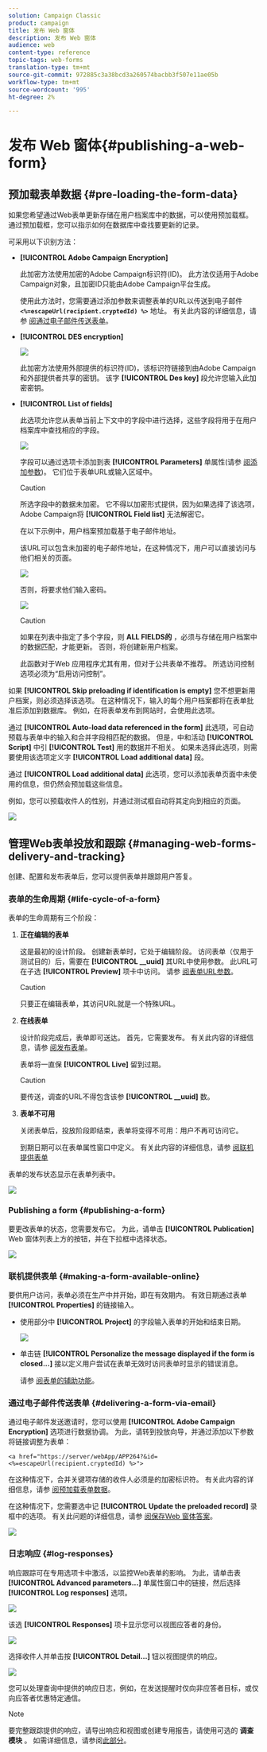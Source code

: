 ```yaml
---
solution: Campaign Classic
product: campaign
title: 发布 Web 窗体
description: 发布 Web 窗体
audience: web
content-type: reference
topic-tags: web-forms
translation-type: tm+mt
source-git-commit: 972885c3a38bcd3a260574bacbb3f507e11ae05b
workflow-type: tm+mt
source-wordcount: '995'
ht-degree: 2%

---
```



# 发布 Web 窗体{#publishing-a-web-form}

## 预加载表单数据 {#pre-loading-the-form-data}

如果您希望通过Web表单更新存储在用户档案库中的数据，可以使用预加载框。 通过预加载框，您可以指示如何在数据库中查找要更新的记录。

可采用以下识别方法：

* **[!UICONTROL Adobe Campaign Encryption]**

   此加密方法使用加密的Adobe Campaign标识符(ID)。 此方法仅适用于Adobe Campaign对象，且加密ID只能由Adobe Campaign平台生成。

   使用此方法时，您需要通过添加参数来调整表单的URL以传送到电子邮件 **`<%=escapeUrl(recipient.cryptedId) %>`** 地址。 有关此内容的详细信息，请参 [阅通过电子邮件传送表单](#delivering-a-form-via-email)。

* **[!UICONTROL DES encryption]**

   ![](assets/s_ncs_admin_survey_preload_methods_001.png)

   此加密方法使用外部提供的标识符(ID)，该标识符链接到由Adobe Campaign和外部提供者共享的密钥。 该字 **[!UICONTROL Des key]** 段允许您输入此加密密钥。

* **[!UICONTROL List of fields]**

   此选项允许您从表单当前上下文中的字段中进行选择，这些字段将用于在用户档案库中查找相应的字段。

   ![](assets/s_ncs_admin_survey_preload_methods_002.png)

   字段可以通过选项卡添加到表 **[!UICONTROL Parameters]** 单属性(请参 [阅添加参数](../../web/using/defining-web-forms-properties.md#adding-parameters))。 它们位于表单URL或输入区域中。

   >[!CAUTION]
   >
   >所选字段中的数据未加密。 它不得以加密形式提供，因为如果选择了该选项，Adobe Campaign将 **[!UICONTROL Field list]** 无法解密它。

   在以下示例中，用户档案预加载基于电子邮件地址。

   该URL可以包含未加密的电子邮件地址，在这种情况下，用户可以直接访问与他们相关的页面。

   ![](assets/s_ncs_admin_survey_preload_methods_003.png)

   否则，将要求他们输入密码。

   ![](assets/s_ncs_admin_survey_preload_methods_004.png)

   >[!CAUTION]
   >
   >如果在列表中指定了多个字段，则 **ALL FIELDS的** ，必须与存储在用户档案中的数据匹配，才能更新。 否则，将创建新用户档案。
   > 
   >此函数对于Web 应用程序尤其有用，但对于公共表单不推荐。 所选访问控制选项必须为“启用访问控制”。

如果 **[!UICONTROL Skip preloading if identification is empty]** 您不想更新用户档案，则必须选择该选项。 在这种情况下，输入的每个用户档案都将在表单批准后添加到数据库。 例如，在将表单发布到网站时，会使用此选项。

通过 **[!UICONTROL Auto-load data referenced in the form]** 此选项，可自动预载与表单中的输入和合并字段相匹配的数据。 但是，中和活动 **[!UICONTROL Script]** 中引 **[!UICONTROL Test]** 用的数据并不相关。 如果未选择此选项，则需要使用该选项定义字 **[!UICONTROL Load additional data]** 段。

通过 **[!UICONTROL Load additional data]** 此选项，您可以添加表单页面中未使用的信息，但仍然会预加载这些信息。

例如，您可以预载收件人的性别，并通过测试框自动将其定向到相应的页面。

![](assets/s_ncs_admin_survey_preload_ex.png)

## 管理Web表单投放和跟踪 {#managing-web-forms-delivery-and-tracking}

创建、配置和发布表单后，您可以提供表单并跟踪用户答复。

### 表单的生命周期 {#life-cycle-of-a-form}

表单的生命周期有三个阶段：

1. **正在编辑的表单**

   这是最初的设计阶段。 创建新表单时，它处于编辑阶段。 访问表单（仅用于测试目的）后，需要在 **[!UICONTROL __uuid]** 其URL中使用参数。 此URL可在子选 **[!UICONTROL Preview]** 项卡中访问。 请参 [阅表单URL参数](../../web/using/defining-web-forms-properties.md#form-url-parameters)。

   >[!CAUTION]
   >
   >只要正在编辑表单，其访问URL就是一个特殊URL。

1. **在线表单**

   设计阶段完成后，表单即可送达。 首先，它需要发布。 有关此内容的详细信息，请参 [阅发布表单](#publishing-a-form)。

   表单将一直保 **[!UICONTROL Live]** 留到过期。

   >[!CAUTION]
   >
   >要传送，调查的URL不得包含该参 **[!UICONTROL __uuid]** 数。

1. **表单不可用**

   关闭表单后，投放阶段即结束，表单将变得不可用：用户不再可访问它。

   到期日期可以在表单属性窗口中定义。 有关此内容的详细信息，请参 [阅联机提供表单](#making-a-form-available-online)

表单的发布状态显示在表单列表中。

![](assets/s_ncs_admin_survey_status.png)

### Publishing a form {#publishing-a-form}

要更改表单的状态，您需要发布它。 为此，请单击 **[!UICONTROL Publication]** Web 窗体列表上方的按钮，并在下拉框中选择状态。

![](assets/webapp_publish_webform.png)

### 联机提供表单 {#making-a-form-available-online}

要供用户访问，表单必须在生产中并开始，即在有效期内。 有效日期通过表单 **[!UICONTROL Properties]** 的链接输入。

* 使用部分中 **[!UICONTROL Project]** 的字段输入表单的开始和结束日期。

   ![](assets/webapp_availability_date.png)

* 单击链 **[!UICONTROL Personalize the message displayed if the form is closed...]** 接以定义用户尝试在表单无效时访问表单时显示的错误消息。

   请参 [阅表单的辅助功能](../../web/using/defining-web-forms-properties.md#accessibility-of-the-form)。

### 通过电子邮件传送表单 {#delivering-a-form-via-email}

通过电子邮件发送邀请时，您可以使用 **[!UICONTROL Adobe Campaign Encryption]** 选项进行数据协调。 为此，请转到投放向导，并通过添加以下参数将链接调整为表单：

```
<a href="https://server/webApp/APP264?&id=<%=escapeUrl(recipient.cryptedId) %>">
```

在这种情况下，合并关键项存储的收件人必须是的加密标识符。 有关此内容的详细信息，请参 [阅预加载表单数据](#pre-loading-the-form-data)。

在这种情况下，您需要选中记 **[!UICONTROL Update the preloaded record]** 录框中的选项。 有关此问题的详细信息，请参 [阅保存Web 窗体答案](../../web/using/web-forms-answers.md#saving-web-forms-answers)。

![](assets/s_ncs_admin_survey_save_box_option.png)

### 日志响应 {#log-responses}

响应跟踪可在专用选项卡中激活，以监控Web表单的影响。 为此，请单击表 **[!UICONTROL Advanced parameters...]** 单属性窗口中的链接，然后选择 **[!UICONTROL Log responses]** 选项。

![](assets/s_ncs_admin_survey_trace.png)

该选 **[!UICONTROL Responses]** 项卡显示您可以视图应答者的身份。

![](assets/s_ncs_admin_survey_trace_tab.png)

选择收件人并单击按 **[!UICONTROL Detail...]** 钮以视图提供的响应。

![](assets/s_ncs_admin_survey_trace_edit.png)

您可以处理查询中提供的响应日志，例如，在发送提醒时仅向非应答者目标，或仅向应答者优惠特定通信。

>[!NOTE]
>
>要完整跟踪提供的响应，请导出响应和视图或创建专用报告，请使用可选的 **调查模块** 。 如需详细信息，请参阅[此部分](../../web/using/about-surveys.md)。

